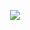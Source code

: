 
<p align="center">
<img src="https://user-images.githubusercontent.com/80118217/210852313-3c19f631-971f-469a-a987-9728ae94a3d7.JPG">
</p>
